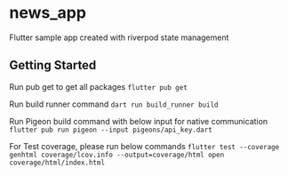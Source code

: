 # news_app

Flutter sample app created with riverpod state management 

## Getting Started

Run pub get to get all packages
`flutter pub get`

Run build runner command
`dart run build_runner build`

Run Pigeon build command with below input for native communication
`flutter pub run pigeon --input pigeons/api_key.dart`

For Test coverage, please run below commands
`flutter test --coverage
genhtml coverage/lcov.info --output=coverage/html
open coverage/html/index.html`



